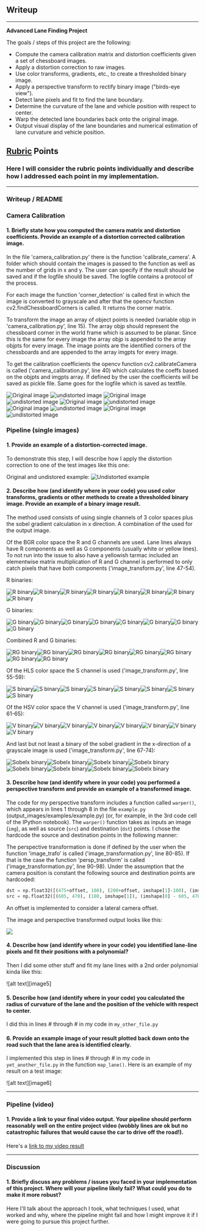 ## Writeup

---

**Advanced Lane Finding Project**

The goals / steps of this project are the following:

* Compute the camera calibration matrix and distortion coefficients given a set of chessboard images.
* Apply a distortion correction to raw images.
* Use color transforms, gradients, etc., to create a thresholded binary image.
* Apply a perspective transform to rectify binary image ("birds-eye view").
* Detect lane pixels and fit to find the lane boundary.
* Determine the curvature of the lane and vehicle position with respect to center.
* Warp the detected lane boundaries back onto the original image.
* Output visual display of the lane boundaries and numerical estimation of lane curvature and vehicle position.

[//]: # (Image References)

[video1]: ./project_video.mp4 "Video"

## [Rubric](https://review.udacity.com/#!/rubrics/571/view) Points

### Here I will consider the rubric points individually and describe how I addressed each point in my implementation.  

---

### Writeup / README

### Camera Calibration

#### 1. Briefly state how you computed the camera matrix and distortion coefficients. Provide an example of a distortion corrected calibration image.

In the file 'camera_calibration.py' there is the function 'calibrate_camera'. A folder which should contain the images is passed to the function as well as the number of grids in x and y.
The user can specify if the result should be saved and if the logfile should be saved. The logfile contains a protocol of the process.

For each image the function 'corner_detection' is called first in which the image is converted to grayscale and after that the opencv function cv2.findChessboardCorners is called. It returns the corner matrix.

To transform the image an array of object points is needed (variable objp in 'camera_calibration.py', line 15). The array objp should represent the chessboard corner in the world frame which is assumed to be planar. Since this is the same for every image the array objp is appended to the array objpts for every image.
The image points are the identified corners of the chessboards and are appended to the array imgpts for every image.

To get the calibration coefficients the opencv function cv2.calibrateCamera is called ('camera_calibration.py', line 40) which calculates the coeffs based on the objpts and imgpts array.
If defined by the user the coefficients will be saved as pickle file. Same goes for the logfile which is saved as textfile.

![Original image](./camera_cal/calibration1.jpg) ![undistorted image](./output_images/undistorted_calibration1.jpg)
![Original image](./camera_cal/calibration2.jpg) ![undistorted image](./output_images/undistorted_calibration2.jpg)
![Original image](./camera_cal/calibration3.jpg) ![undistorted image](./output_images/undistorted_calibration3.jpg)
![Original image](./camera_cal/calibration4.jpg) ![undistorted image](./output_images/undistorted_calibration4.jpg)
![Original image](./camera_cal/calibration5.jpg) ![undistorted image](./output_images/undistorted_calibration5.jpg)

### Pipeline (single images)

#### 1. Provide an example of a distortion-corrected image.

To demonstrate this step, I will describe how I apply the distortion correction to one of the test images like this one:

Original and undistored example:
![Undistorted example](./output_images/undistorted_straight_lines1.jpg)

#### 2. Describe how (and identify where in your code) you used color transforms, gradients or other methods to create a thresholded binary image.  Provide an example of a binary image result.

The method used consists of using single channels of 3 color spaces plus the sobel gradient calculation in x direction.
A combination of the used for the output image.

Of the BGR color space the R and G channels are used. Lane lines always have R components as well as G components (usually white or yellow lines).
To not run into the issue to also have a yellowish tarmac included an elementwise matrix multiplication of R and G channel is performed to only catch pixels that have both components ('image_transform.py', line 47-54).

R binaries:

![R binary](./output_images/r_binary_straight_lines1.jpg)![R binary](./output_images/r_binary_straight_lines2.jpg)![R binary](./output_images/r_binary_test1.jpg)![R binary](./output_images/r_binary_test2.jpg)![R binary](./output_images/r_binary_test3.jpg)![R binary](./output_images/r_binary_test4.jpg)![R binary](./output_images/r_binary_test5.jpg)![R binary](./output_images/r_binary_test6.jpg)

G binaries:

![G binary](./output_images/g_binary_straight_lines1.jpg)![G binary](./output_images/g_binary_straight_lines2.jpg)![G binary](./output_images/g_binary_test1.jpg)![G binary](./output_images/g_binary_test2.jpg)![G binary](./output_images/g_binary_test3.jpg)![G binary](./output_images/g_binary_test4.jpg)![G binary](./output_images/g_binary_test5.jpg)![G binary](./output_images/g_binary_test6.jpg)

Combined R and G binaries:

![RG binary](./output_images/rg_binary_straight_lines1.jpg)![RG binary](./output_images/rg_binary_straight_lines2.jpg)![RG binary](./output_images/rg_binary_test1.jpg)![RG binary](./output_images/rg_binary_test2.jpg)![RG binary](./output_images/rg_binary_test3.jpg)![RG binary](./output_images/rg_binary_test4.jpg)![RG binary](./output_images/rg_binary_test5.jpg)![RG binary](./output_images/rg_binary_test6.jpg)


Of the HLS color space the S channel is used ('image_transform.py', line 55-59):

![S binary](./output_images/s_binary_straight_lines1.jpg)![S binary](./output_images/s_binary_straight_lines2.jpg)![S binary](./output_images/s_binary_test1.jpg)![S binary](./output_images/s_binary_test2.jpg)![S binary](./output_images/s_binary_test3.jpg)![S binary](./output_images/s_binary_test4.jpg)![S binary](./output_images/s_binary_test5.jpg)![S binary](./output_images/s_binary_test6.jpg)

Of the HSV color space the V channel is used ('image_transform.py', line 61-65):

![V binary](./output_images/v_binary_straight_lines1.jpg)![V binary](./output_images/v_binary_straight_lines2.jpg)![V binary](./output_images/v_binary_test1.jpg)![V binary](./output_images/v_binary_test2.jpg)![V binary](./output_images/v_binary_test3.jpg)![V binary](./output_images/v_binary_test4.jpg)![V binary](./output_images/v_binary_test5.jpg)![V binary](./output_images/v_binary_test6.jpg)

And last but not least a binary of the sobel gradient in the x-direction of a grayscale image is used ('image_transform.py', line 67-74):

![Sobelx binary](./output_images/solx_binary_straight_lines1.jpg)![Sobelx binary](./output_images/solx_binary_straight_lines2.jpg)![Sobelx binary](./output_images/solx_binary_test1.jpg)![Sobelx binary](./output_images/solx_binary_test2.jpg)![Sobelx binary](./output_images/solx_binary_test3.jpg)![Sobelx binary](./output_images/solx_binary_test4.jpg)![Sobelx binary](./output_images/solx_binary_test5.jpg)![Sobelx binary](./output_images/solx_binary_test6.jpg)


#### 3. Describe how (and identify where in your code) you performed a perspective transform and provide an example of a transformed image.

The code for my perspective transform includes a function called `warper()`, which appears in lines 1 through 8 in the file `example.py` (output_images/examples/example.py) (or, for example, in the 3rd code cell of the IPython notebook).  The `warper()` function takes as inputs an image (`img`), as well as source (`src`) and destination (`dst`) points.  I chose the hardcode the source and destination points in the following manner:

The perspective transformation is done if defined by the user when the function 'image_trafo' is called ('image_transformation.py', line 80-85). If that is the case the function 'persp_transform' is called ('image_transformation.py', line 90-98).
Under the assumption that the camera position is constant the following source and destination points are hardcoded:
 

```python
dst = np.float32([(475+offset, 100), (200+offset, imshape[1]-100), (imshape[0]-475+offset, 100), (imshape[0]-200+offset, imshape[1]-100)])
src = np.float32([(605, 470), (180, imshape[1]), (imshape[0] - 605, 470), (imshape[0] - 180, imshape[1])])
```

An offset is implemented to consider a lateral camera offset.

The image and perspective transformed output looks like this:

![](./output_images/transformed_straight_lines1.jpg)

#### 4. Describe how (and identify where in your code) you identified lane-line pixels and fit their positions with a polynomial?

Then I did some other stuff and fit my lane lines with a 2nd order polynomial kinda like this:

![alt text][image5]

#### 5. Describe how (and identify where in your code) you calculated the radius of curvature of the lane and the position of the vehicle with respect to center.

I did this in lines # through # in my code in `my_other_file.py`

#### 6. Provide an example image of your result plotted back down onto the road such that the lane area is identified clearly.

I implemented this step in lines # through # in my code in `yet_another_file.py` in the function `map_lane()`.  Here is an example of my result on a test image:

![alt text][image6]

---

### Pipeline (video)

#### 1. Provide a link to your final video output.  Your pipeline should perform reasonably well on the entire project video (wobbly lines are ok but no catastrophic failures that would cause the car to drive off the road!).

Here's a [link to my video result](./project_video.mp4)

---

### Discussion

#### 1. Briefly discuss any problems / issues you faced in your implementation of this project.  Where will your pipeline likely fail?  What could you do to make it more robust?

Here I'll talk about the approach I took, what techniques I used, what worked and why, where the pipeline might fail and how I might improve it if I were going to pursue this project further.  
